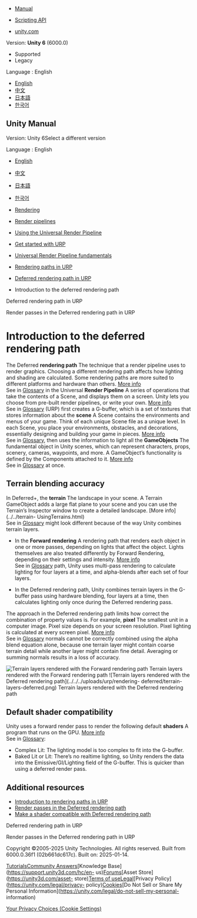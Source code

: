 [](https://docs.unity3d.com)

  * [Manual](../Manual/index.html)
  * [Scripting API](../ScriptReference/index.html)

  * [unity.com](https://unity.com/)

Version: **Unity 6** (6000.0)

  * Supported
  * Legacy

Language : English

  * [English](/Manual/urp/rendering/deferred-rendering-path-introduction.html)
  * [中文](/cn/current/Manual/urp/rendering/deferred-rendering-path-introduction.html)
  * [日本語](/ja/current/Manual/urp/rendering/deferred-rendering-path-introduction.html)
  * [한국어](/kr/current/Manual/urp/rendering/deferred-rendering-path-introduction.html)

[](https://docs.unity3d.com)

## Unity Manual

Version: Unity 6Select a different version

Language : English

  * [English](/Manual/urp/rendering/deferred-rendering-path-introduction.html)
  * [中文](/cn/current/Manual/urp/rendering/deferred-rendering-path-introduction.html)
  * [日本語](/ja/current/Manual/urp/rendering/deferred-rendering-path-introduction.html)
  * [한국어](/kr/current/Manual/urp/rendering/deferred-rendering-path-introduction.html)

  * [Rendering](../../rendering-and-post-processing.html)
  * [Render pipelines](../../render-pipelines.html)
  * [Using the Universal Render Pipeline](../../universal-render-pipeline.html)
  * [Get started with URP](../../urp/introduction-landing.html)
  * [Universal Render Pipeline fundamentals](../../urp/urp-concepts.html)
  * [Rendering paths in URP](../../urp/rendering-paths-landing.html)
  * [Deferred rendering path in URP](../../urp/rendering/deferred-rendering-path-landing.html)
  * Introduction to the deferred rendering path

[](../../urp/rendering/deferred-rendering-path-landing.html)

Deferred rendering path in URP

[](../../urp/rendering/render-passes-deferred.html)

Render passes in the Deferred rendering path in URP

# Introduction to the deferred rendering path

The Deferred **rendering path** The technique that a render pipeline uses to
render graphics. Choosing a different rendering path affects how lighting and
shading are calculated. Some rendering paths are more suited to different
platforms and hardware than others. [More info](../../RenderingPaths.html)  
See in [Glossary](../../Glossary.html#RenderingPath) in the Universal **Render
Pipeline** A series of operations that take the contents of a Scene, and
displays them on a screen. Unity lets you choose from pre-built render
pipelines, or write your own. [More info](../../render-pipelines.html)  
See in [Glossary](../../Glossary.html#Renderpipeline) (URP) first creates a
G-buffer, which is a set of textures that stores information about the
**scene** A Scene contains the environments and menus of your game. Think of
each unique Scene file as a unique level. In each Scene, you place your
environments, obstacles, and decorations, essentially designing and building
your game in pieces. [More info](../../CreatingScenes.html)  
See in [Glossary](../../Glossary.html#Scene), then uses the information to
light all the **GameObjects** The fundamental object in Unity scenes, which
can represent characters, props, scenery, cameras, waypoints, and more. A
GameObject’s functionality is defined by the Components attached to it. [More
info](../../class-GameObject.html)  
See in [Glossary](../../Glossary.html#GameObject) at once.

## Terrain blending accuracy

In Deferred+, the **terrain** The landscape in your scene. A Terrain
GameObject adds a large flat plane to your scene and you can use the Terrain’s
Inspector window to create a detailed landscape. [More info](../../terrain-
UsingTerrains.html)  
See in [Glossary](../../Glossary.html#Terrain) might look different because of
the way Unity combines terrain layers.

  * In the **Forward rendering** A rendering path that renders each object in one or more passes, depending on lights that affect the object. Lights themselves are also treated differently by Forward Rendering, depending on their settings and intensity. [More info](../../RenderTech-ForwardRendering.html)  
See in [Glossary](../../Glossary.html#ForwardRendering) path, Unity uses
multi-pass rendering to calculate lighting for four layers at a time, and
alpha-blends after each set of four layers.

  * In the Deferred rendering path, Unity combines terrain layers in the G-buffer pass using hardware blending, four layers at a time, then calculates lighting only once during the Deferred rendering pass.

The approach in the Deferred rendering path limits how correct the combination
of property values is. For example, **pixel** The smallest unit in a computer
image. Pixel size depends on your screen resolution. Pixel lighting is
calculated at every screen pixel. [More info](../../ShadowPerformance.html)  
See in [Glossary](../../Glossary.html#pixel) normals cannot be correctly
combined using the alpha blend equation alone, because one terrain layer might
contain coarse terrain detail while another layer might contain fine detail.
Averaging or summing normals results in a loss of accuracy.

![Terrain layers rendered with the Forward rendering
path](../../../uploads/urp/rendering-deferred/terrain-layers-forward.png)
Terrain layers rendered with the Forward rendering path ![Terrain layers
rendered with the Deferred rendering path](../../../uploads/urp/rendering-
deferred/terrain-layers-deferred.png) Terrain layers rendered with the
Deferred rendering path

## Default shader compatibility

Unity uses a forward render pass to render the following default **shaders** A
program that runs on the GPU. [More info](../../Shaders.html)  
See in [Glossary](../../Glossary.html#Shader):

  * Complex Lit: The lighting model is too complex to fit into the G-buffer.
  * Baked Lit or Lit: There’s no realtime lighting, so Unity renders the data into the Emissive/GI/Lighting field of the G-buffer. This is quicker than using a deferred render pass.

## Additional resources

  * [Introduction to rendering paths in URP](../rendering-paths-introduction-urp.html)
  * [Render passes in the Deferred rendering path](render-passes-deferred.html)
  * [Make a shader compatible with Deferred rendering path](make-shader-compatible-with-deferred.html)

[](../../urp/rendering/deferred-rendering-path-landing.html)

Deferred rendering path in URP

[](../../urp/rendering/render-passes-deferred.html)

Render passes in the Deferred rendering path in URP

Copyright ©2005-2025 Unity Technologies. All rights reserved. Built from
6000.0.36f1 (02b661dc617c). Built on: 2025-01-14.

[Tutorials](https://learn.unity.com/)[Community
Answers](https://answers.unity3d.com)[Knowledge
Base](https://support.unity3d.com/hc/en-
us)[Forums](https://forum.unity3d.com)[Asset Store](https://unity3d.com/asset-
store)[Terms of
use](https://docs.unity3d.com/Manual/TermsOfUse.html)[Legal](https://unity.com/legal)[Privacy
Policy](https://unity.com/legal/privacy-
policy)[Cookies](https://unity.com/legal/cookie-policy)[Do Not Sell or Share
My Personal Information](https://unity.com/legal/do-not-sell-my-personal-
information)

[Your Privacy Choices (Cookie Settings)](javascript:void\(0\);)

